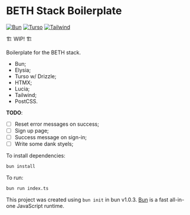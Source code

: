 # BETH Stack Boilerplate

[![Bun][bun-badge]][bun-url]
[![Turso][turso-badge]][turso-url]
[![Tailwind][tailwind-badge]][tailwind-url]

🏗️ WIP! 🏗️

Boilerplate for the BETH stack.

- Bun;
- Elysia;
- Turso w/ Drizzle;
- HTMX;
- Lucia;
- Tailwind;
- PostCSS.

**TODO**:
- [ ] Reset error messages on success;
- [ ] Sign up page;
- [ ] Success message on sign-in;
- [ ] Write some dank styels;

To install dependencies:

```bash
bun install
```

To run:

```bash
bun run index.ts
```

This project was created using `bun init` in bun v1.0.3. [Bun](https://bun.sh) is a fast all-in-one JavaScript runtime.

[bun-badge]: https://img.shields.io/badge/bun-fbf0df?style=flat-square&logo=bun&logoColor=fbf0df&color=14151a
[bun-url]: https://bun.sh/
[turso-badge]: https://img.shields.io/badge/turso-121c22?style=flat-square&logo=sqlite&logoColor=4ff8d2
[turso-url]: https://turso.tech/
[tailwind-badge]: https://img.shields.io/badge/tailwind-0f172a?style=flat-square&logo=tailwindcss&logoColor=38bdf8
[tailwind-url]: https://tailwindcss.com/
